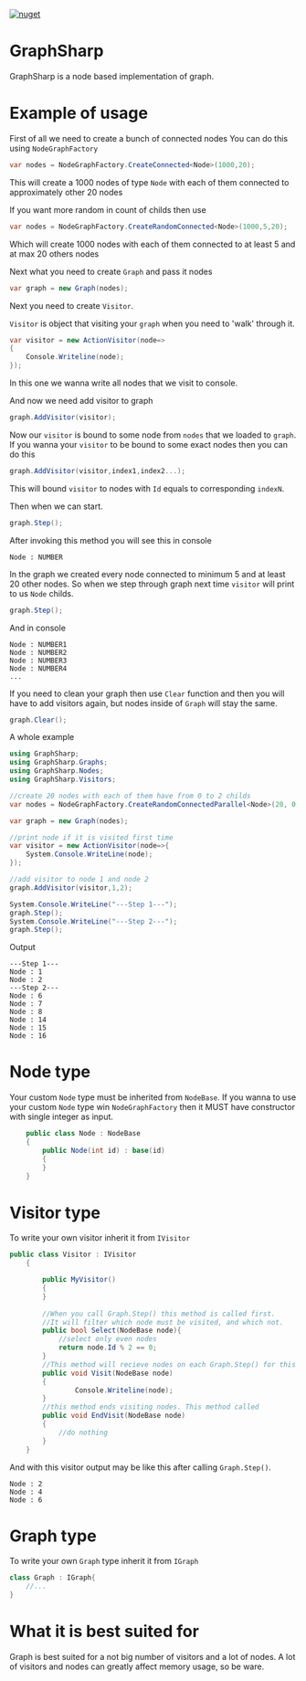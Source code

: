 [![nuget](https://img.shields.io/nuget/v/Kemsekov.GraphSharp.svg)](https://www.nuget.org/packages/Kemsekov.GraphSharp/1.0.3) 
# GraphSharp
GraphSharp is a node based implementation of graph.

# Example of usage

First of all we need to create a bunch of connected nodes
You can do this using `NodeGraphFactory`
```cs
var nodes = NodeGraphFactory.CreateConnected<Node>(1000,20);
```

This will create a 1000 nodes of type `Node` with each of them connected to approximately other 20 nodes

If you want more random in count of childs then use

```cs
var nodes = NodeGraphFactory.CreateRandomConnected<Node>(1000,5,20);
```

Which will create 1000 nodes with each of them connected to at least 5 and at max 20 others nodes

Next what you need to create `Graph` and pass it nodes

```cs
var graph = new Graph(nodes);
```

Next you need to create `Visitor`.

`Visitor` is object that visiting your `graph` when you need to 'walk' through it.

```cs
var visitor = new ActionVisitor(node=>
{    
    Console.Writeline(node);
});
```
In this one we wanna write all nodes that we visit to console.

And now we need add visitor to graph

```cs
graph.AddVisitor(visitor);
```
Now our `visitor` is bound to some node from `nodes` that we loaded to `graph`.
If you wanna your `visitor` to be bound to some exact nodes then you can do this

```cs
graph.AddVisitor(visitor,index1,index2...);
```

This will bound `visitor` to nodes with `Id` equals to corresponding `indexN`.

Then when we can start.

```cs
graph.Step();
```

After invoking this method you will see this in console 
```
Node : NUMBER
```

In the graph we created every node connected to minimum 5 and at least 20 other nodes.
So when we step through graph next time `visitor` will print to us `Node` childs.

```cs
graph.Step();
```

And in console

```
Node : NUMBER1
Node : NUMBER2
Node : NUMBER3
Node : NUMBER4
...
```

If you need to clean your graph then use `Clear` function and then you will have to add visitors again, but nodes inside of `Graph`
will stay the same.
```cs
graph.Clear();
```

A whole example
```cs
using GraphSharp;
using GraphSharp.Graphs;
using GraphSharp.Nodes;
using GraphSharp.Visitors;

//create 20 nodes with each of them have from 0 to 2 childs
var nodes = NodeGraphFactory.CreateRandomConnectedParallel<Node>(20, 0, 2);

var graph = new Graph(nodes);

//print node if it is visited first time
var visitor = new ActionVisitor(node=>{
    System.Console.WriteLine(node);
});

//add visitor to node 1 and node 2
graph.AddVisitor(visitor,1,2);

System.Console.WriteLine("---Step 1---");
graph.Step();
System.Console.WriteLine("---Step 2---");
graph.Step();
```
Output
```
---Step 1---
Node : 1
Node : 2
---Step 2---
Node : 6
Node : 7
Node : 8
Node : 14
Node : 15
Node : 16
```

# Node type
Your custom `Node` type must be inherited from `NodeBase`.
If you wanna to use your custom `Node` type win `NodeGraphFactory` then it MUST have constructor with single integer as input.
```cs
    public class Node : NodeBase
    {
        public Node(int id) : base(id)
        {
        }
    }
```

# Visitor type

To write your own visitor inherit it from `IVisitor`

```cs
public class Visitor : IVisitor
    {

        public MyVisitor()
        {
        }
        
        //When you call Graph.Step() this method is called first.
        //It will filter which node must be visited, and which not.
        public bool Select(NodeBase node){
            //select only even nodes
            return node.Id % 2 == 0;
        }
        //This method will recieve nodes on each Graph.Step() for this visitor.
        public void Visit(NodeBase node)
        {   
                Console.Writeline(node);
        }
        //this method ends visiting nodes. This method called 
        public void EndVisit(NodeBase node)
        {
            //do nothing
        }
    }
```

And with this visitor output may be like this after calling `Graph.Step()`.
```
Node : 2
Node : 4
Node : 6
```


# Graph type

To write your own `Graph` type inherit it from `IGraph`

```cs
class Graph : IGraph{
    //...
}
```

# What it is best suited for

Graph is best suited for a not big number of visitors and a lot of nodes.
A lot of visitors and nodes can greatly affect memory usage, so be ware.
